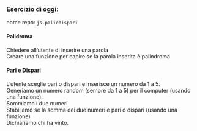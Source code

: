 ### Esercizio di oggi:
nome repo: `js-paliedispari`

#### Palidroma
Chiedere all’utente di inserire una parola <br>
Creare una funzione per capire se la parola inserita è palindroma

#### Pari e Dispari
L’utente sceglie pari o dispari e inserisce un numero da 1 a 5. <br>
Generiamo un numero random (sempre da 1 a 5) per il computer (usando una funzione). <br>
Sommiamo i due numeri <br>
Stabiliamo se la somma dei due numeri è pari o dispari (usando una funzione) <br>
Dichiariamo chi ha vinto. 